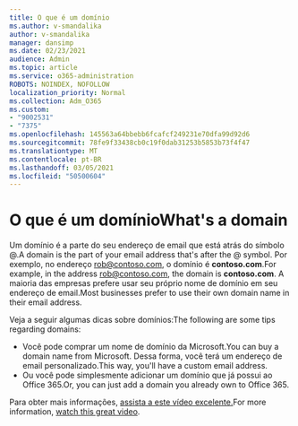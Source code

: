 ```yaml
---
title: O que é um domínio
ms.author: v-smandalika
author: v-smandalika
manager: dansimp
ms.date: 02/23/2021
audience: Admin
ms.topic: article
ms.service: o365-administration
ROBOTS: NOINDEX, NOFOLLOW
localization_priority: Normal
ms.collection: Adm_O365
ms.custom:
- "9002531"
- "7375"
ms.openlocfilehash: 145563a64bbebb6fcafcf249231e70dfa99d92d6
ms.sourcegitcommit: 78fe9f33438cb0c19f0dab31253b5853b73f4f47
ms.translationtype: MT
ms.contentlocale: pt-BR
ms.lasthandoff: 03/05/2021
ms.locfileid: "50500604"
---
```

# <a name="whats-a-domain"></a><span data-ttu-id="06e10-102">O que é um domínio</span><span class="sxs-lookup"><span data-stu-id="06e10-102">What's a domain</span></span>

<span data-ttu-id="06e10-103">Um domínio é a parte do seu endereço de email que está atrás do símbolo @.</span><span class="sxs-lookup"><span data-stu-id="06e10-103">A domain is the part of your email address that's after the @ symbol.</span></span> <span data-ttu-id="06e10-104">Por exemplo, no endereço rob@contoso.com, o domínio é **contoso.com**.</span><span class="sxs-lookup"><span data-stu-id="06e10-104">For example, in the address rob@contoso.com, the domain is **contoso.com**.</span></span> <span data-ttu-id="06e10-105">A maioria das empresas prefere usar seu próprio nome de domínio em seu endereço de email.</span><span class="sxs-lookup"><span data-stu-id="06e10-105">Most businesses prefer to use their own domain name in their email address.</span></span>

<span data-ttu-id="06e10-106">Veja a seguir algumas dicas sobre domínios:</span><span class="sxs-lookup"><span data-stu-id="06e10-106">The following are some tips regarding domains:</span></span>

- <span data-ttu-id="06e10-107">Você pode comprar um nome de domínio da Microsoft.</span><span class="sxs-lookup"><span data-stu-id="06e10-107">You can buy a domain name from Microsoft.</span></span> <span data-ttu-id="06e10-108">Dessa forma, você terá um endereço de email personalizado.</span><span class="sxs-lookup"><span data-stu-id="06e10-108">This way, you'll have a custom email address.</span></span>
- <span data-ttu-id="06e10-109">Ou você pode simplesmente adicionar um domínio que já possui ao Office 365.</span><span class="sxs-lookup"><span data-stu-id="06e10-109">Or, you can just add a domain you already own to Office 365.</span></span>

<span data-ttu-id="06e10-110">Para obter mais informações, [assista a este vídeo excelente.](https://www.youtube.com/watch)</span><span class="sxs-lookup"><span data-stu-id="06e10-110">For more information, [watch this great video](https://www.youtube.com/watch).</span></span>